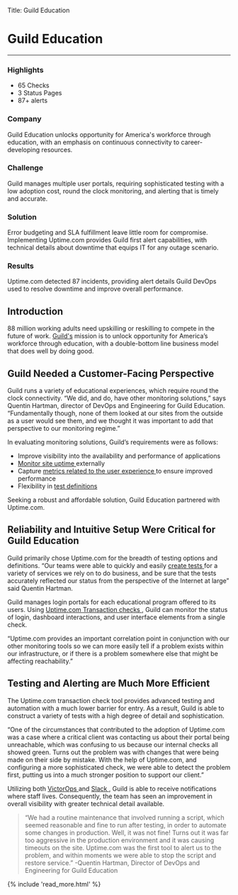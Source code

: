 Title: Guild Education

<div class="container bg-white my-5">
  <div class="row">
    <div class="col-3"></div>
    <div class="col-6">
      <h1 mt-5>Guild Education</h1>
      <hr class="bg-success pt-2 mx-0 w-50" />
    </div>
    <div class="col-3"></div>
  </div>
  <div class="row">
    <div class="col-3 p-4 sidebar">
      <h3 class="mt-0">Highlights</h3>
      <ul>
        <li>65 Checks</li>
        <li>3 Status Pages</li>
        <li>87+ alerts</li>
      </ul>
      <h3>Company</h3>
      <p>Guild Education unlocks opportunity for America's workforce through education, with an emphasis on continuous connectivity to career-developing resources.</p>
      <h3>Challenge</h3>
      <p>Guild manages multiple user portals, requiring sophisticated testing with a low adoption cost, round the clock monitoring, and alerting that is timely and accurate.</p>
      <h3>Solution</h3>
      <p>Error budgeting and SLA fulfillment leave little room for compromise. Implementing Uptime.com provides Guild first alert capabilities, with technical details about downtime that equips IT for any outage scenario.</p>
      <h3>Results</h3>
      <p>Uptime.com detected 87 incidents, providing alert details Guild DevOps used to resolve downtime and improve overall performance.</p>
    </div>
    <div class="col-6 p-4">
      <h2 class="mt-0">
        Introduction
      </h2>
      <p>
        88 million working adults need upskilling or reskilling to compete in the
        future of work.    <a href="https://www.guildeducation.com/" rel="noopener">Guild's</a>
        mission is to unlock opportunity for America’s workforce through education,
        with a double-bottom line business model that does well by doing good.
      </p>
      <h2>
        Guild Needed a Customer-Facing Perspective
      </h2>
      <p>
        Guild runs a variety of educational experiences, which require round the
        clock connectivity. “We did, and do, have other monitoring solutions,” says
        Quentin Hartman, director of DevOps and Engineering for Guild Education.
        “Fundamentally though, none of them looked at our sites from the outside as
        a user would see them, and we thought it was important to add that
        perspective to our monitoring regime.”
      </p>
      <p>
        In evaluating monitoring solutions, Guild’s requirements were as follows:
      </p>
      <ul>
        <li>
          Improve visibility into the availability and performance of
          applications
        </li>
        <li>
          <a
            href="https://support.uptime.com/hc/en-us/articles/115002535269-Monitor-Entire-Site-"
            rel="noopener"
            >
          Monitor site uptime
          </a>
          externally
        </li>
        <li>
          Capture
          <a
            href="https://support.uptime.com/hc/en-us/articles/115002559485-Overview-of-RUM-Checks-Reports"
            rel="noopener"
            >
          metrics related to the user experience
          </a>
          to ensure improved performance
        </li>
        <li>
          Flexibility in
          <a
            href="https://support.uptime.com/hc/en-us/articles/360001342759-Global-Uptime-Testing-Basics"
            rel="noopener"
            >
          test definitions
          </a>
        </li>
      </ul>
      <p>
        Seeking a robust and affordable solution, Guild Education partnered with
        Uptime.com.
      </p>
      <h2>
        Reliability and Intuitive Setup Were Critical for Guild Education
      </h2>
      <p>
        Guild primarily chose Uptime.com for the breadth of testing options and
        definitions. “Our teams were able to quickly and easily
        <a
          href="https://support.uptime.com/hc/en-us/articles/360001223100-Uptime-com-Speed-Test-Basics"
          rel="noopener"
          >
        create tests
        </a>
        for a variety of services we rely on to do business, and be sure that the
        tests accurately reflected our status from the perspective of the Internet
        at large” said Quentin Hartman.
      </p>
      <p>
        Guild manages login portals for each educational program offered to its
        users. Using
        <a
          href="https://support.uptime.com/hc/en-us/articles/360000984785-Synthetic-Monitoring-With-the-Uptime-com-Transaction-Check"
          rel="noopener"
          >
        Uptime.com Transaction checks
        </a>
        , Guild can monitor the status of login, dashboard interactions, and user
        interface elements from a single check.
      </p>
      <p>
        “Uptime.com provides an important correlation point in conjunction with our
        other monitoring tools so we can more easily tell if a problem exists
        within our infrastructure, or if there is a problem somewhere else that
        might be affecting reachability.”
      </p>
      <h2>
        Testing and Alerting are Much More Efficient
      </h2>
      <p>
        The Uptime.com transaction check tool provides advanced testing and
        automation with a much lower barrier for entry. As a result, Guild is able
        to construct a variety of tests with a high degree of detail and
        sophistication.
      </p>
      <p>
        “One of the circumstances that contributed to the adoption of Uptime.com
        was a case where a critical client was contacting us about their portal
        being unreachable, which was confusing to us because our internal checks
        all showed green. Turns out the problem was with changes that were being
        made on their side by mistake. With the help of Uptime.com, and configuring
        a more sophisticated check, we were able to detect the problem first,
        putting us into a much stronger position to support our client.”
      </p>
      <p>
        Utilizing both
        <a
          href="https://support.uptime.com/hc/en-us/articles/115002536409-Configuring-VictorOps-Splunk-On-Call-"
          rel="noopener"
          >
        VictorOps
        </a>
        and
        <a
          href="https://support.uptime.com/hc/en-us/articles/115002561065-Configuring-Slack"
          rel="noopener"
          >
        Slack
        </a>
        , Guild is able to receive notifications where staff lives. Consequently,
        the team has seen an improvement in overall visibility with greater
        technical detail available.
      </p>
      <blockquote class="blockquote">
        “We had a routine maintenance that involved running a script, which seemed
        reasonable and fine to run after testing, in order to automate some changes
        in production. Well, it was not fine! Turns out it was far too aggressive
        in the production environment and it was causing timeouts on the site.
        Uptime.com was the first tool to alert us to the problem, and within
        moments we were able to stop the script and restore service.” -Quentin
        Hartman, Director of DevOps and Engineering for Guild Education
      </blockquote>
    </div>
    <div class="col-3 p-4">
      {% include 'read_more.html' %}
    </div>
  </div>
</div>
